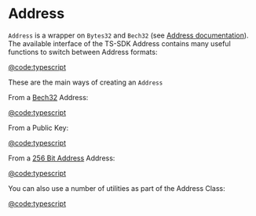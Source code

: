 # Address

`Address` is a wrapper on `Bytes32` and `Bech32` (see [Address documentation](../../packages/fuel-ts-address/)). The available interface of the TS-SDK Address contains many useful functions to switch between Address formats:

[@code:typescript](./packages/interfaces/src/index.ts#typedoc:AbstractAddress)

These are the main ways of creating an `Address`

From a [Bech32](./bech32.md) Address:

[@code:typescript](./packages/fuel-gauge/src/doc-examples.test.ts#typedoc:Address-bech32)

From a Public Key:

[@code:typescript](./packages/fuel-gauge/src/doc-examples.test.ts#typedoc:Address-publicKey)

From a [256 Bit Address](./bits256.md) Address:

[@code:typescript](./packages/fuel-gauge/src/doc-examples.test.ts#typedoc:Address-b256)

You can also use a number of utilities as part of the Address Class:

[@code:typescript](./packages/fuel-gauge/src/doc-examples.test.ts#typedoc:Address-utils)
